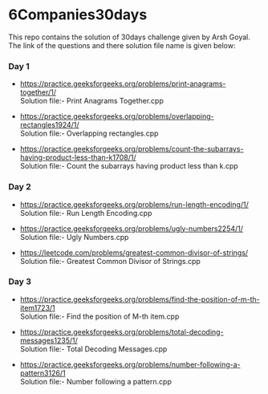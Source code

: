 # 6Companies30days
This repo contains the solution of 30days challenge given by Arsh Goyal. The link of the questions and there solution file name is given below:

### Day 1

* https://practice.geeksforgeeks.org/problems/print-anagrams-together/1/ \
Solution file:- Print Anagrams Together.cpp

* https://practice.geeksforgeeks.org/problems/overlapping-rectangles1924/1/ \
Solution file:- Overlapping rectangles.cpp

* https://practice.geeksforgeeks.org/problems/count-the-subarrays-having-product-less-than-k1708/1/ \
Solution file:- Count the subarrays having product less than k.cpp

### Day 2

* https://practice.geeksforgeeks.org/problems/run-length-encoding/1/ \
Solution file:- Run Length Encoding.cpp

* https://practice.geeksforgeeks.org/problems/ugly-numbers2254/1/ \
Solution file:- Ugly Numbers.cpp

* https://leetcode.com/problems/greatest-common-divisor-of-strings/ \
Solution file:- Greatest Common Divisor of Strings.cpp

### Day 3

* https://practice.geeksforgeeks.org/problems/find-the-position-of-m-th-item1723/1 \
Solution file:- Find the position of M-th item.cpp

* https://practice.geeksforgeeks.org/problems/total-decoding-messages1235/1/ \
Solution file:- Total Decoding Messages.cpp

* https://practice.geeksforgeeks.org/problems/number-following-a-pattern3126/1 \
Solution file:- Number following a pattern.cpp